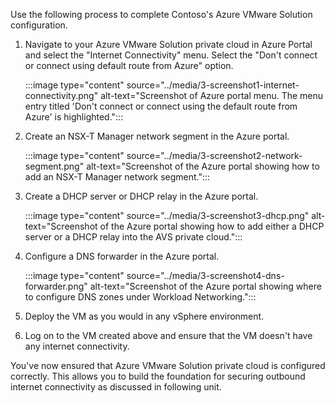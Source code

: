 ﻿Use the following process to complete Contoso's Azure VMware Solution configuration.
1. Navigate to your Azure VMware Solution private cloud in Azure Portal and select the "Internet Connectivity" menu. Select the "Don't connect or connect using default route from Azure" option.

   :::image type="content" source="../media/3-screenshot1-internet-connectivity.png" alt-text="Screenshot of Azure portal menu. The menu entry titled 'Don't connect or connect using the default route from Azure' is highlighted.":::

1. Create an NSX-T Manager network segment in the Azure portal.

   :::image type="content" source="../media/3-screenshot2-network-segment.png" alt-text="Screenshot of the Azure portal showing how to add an NSX-T Manager network segment.":::

1. Create a DHCP server or DHCP relay in the Azure portal.

   :::image type="content" source="../media/3-screenshot3-dhcp.png" alt-text="Screenshot of the Azure portal showing how to add either a DHCP server or a DHCP relay into the AVS private cloud.":::

1. Configure a DNS forwarder in the Azure portal.

   :::image type="content" source="../media/3-screenshot4-dns-forwarder.png" alt-text="Screenshot of the Azure portal showing where to configure DNS zones under Workload Networking.":::

1. Deploy the VM as you would in any vSphere environment.
1. Log on to the VM created above and ensure that the VM doesn't have any internet connectivity.

You've now ensured that Azure VMware Solution private cloud is configured correctly. This allows you to build the foundation for securing outbound internet connectivity as discussed in following unit.
